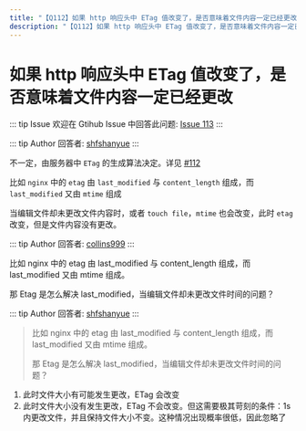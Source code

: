 ```yaml
---
title: "【Q112】如果 http 响应头中 ETag 值改变了，是否意味着文件内容一定已经更改 | http高频面试题"
description: "【Q112】如果 http 响应头中 ETag 值改变了，是否意味着文件内容一定已经更改 字节跳动面试题、阿里腾讯面试题、美团小米面试题。"
---
```


# 如果 http 响应头中 ETag 值改变了，是否意味着文件内容一定已经更改

::: tip Issue
欢迎在 Gtihub Issue 中回答此问题: [Issue 113](https://github.com/shfshanyue/Daily-Question/issues/113)
:::

::: tip Author
回答者: [shfshanyue](https://github.com/shfshanyue)
:::

不一定，由服务器中 `ETag` 的生成算法决定。详见 [#112](https://github.com/shfshanyue/Daily-Question/issues/112)

比如 `nginx` 中的 `etag` 由 `last_modified` 与 `content_length` 组成，而 `last_modified` 又由 `mtime` 组成

当编辑文件却未更改文件内容时，或者 `touch file`，`mtime` 也会改变，此时 `etag` 改变，但是文件内容没有更改。

::: tip Author
回答者: [collins999](https://github.com/collins999)
:::

比如 nginx 中的 etag 由 last_modified 与 content_length 组成，而 last_modified 又由 mtime 组成。

那 Etag 是怎么解决 last_modified，当编辑文件却未更改文件时间的问题？

::: tip Author
回答者: [shfshanyue](https://github.com/shfshanyue)
:::

> 比如 nginx 中的 etag 由 last_modified 与 content_length 组成，而 last_modified 又由 mtime 组成。
>
> 那 Etag 是怎么解决 last_modified，当编辑文件却未更改文件时间的问题？

1. 此时文件大小有可能发生更改，ETag 会改变
1. 此时文件大小没有发生更改，ETag 不会改变。但这需要极其苛刻的条件：1s 内更改文件，并且保持文件大小不变。这种情况出现概率很低，因此忽略了
